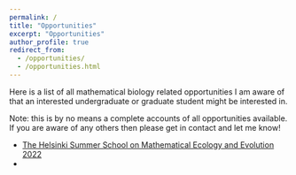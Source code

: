 ```yaml
---
permalink: /
title: "Opportunities"
excerpt: "Opportunities"
author_profile: true
redirect_from: 
  - /opportunities/
  - /opportunities.html
---
```


Here is a list of all mathematical biology related opportunities I am aware of that an 
interested undergraduate or graduate student might be interested in.

Note: this is by no means a complete accounts of all opportunities available. If you are aware of any others then please get
in contact and let me know!

* [The Helsinki Summer School on Mathematical Ecology and Evolution 2022](https://wiki.helsinki.fi/display/BioMath/Summer+Schools)
* 

